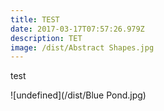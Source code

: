 ```yaml
---
title: TEST
date: 2017-03-17T07:57:26.979Z
description: TET
image: /dist/Abstract Shapes.jpg
---
```


test

![undefined](/dist/Blue Pond.jpg)